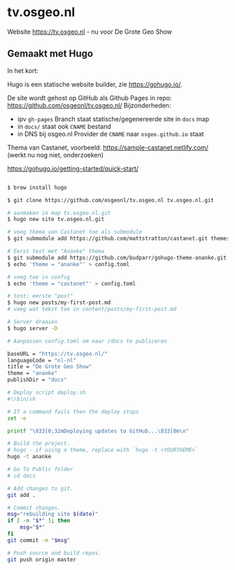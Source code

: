 # tv.osgeo.nl
Website https://tv.osgeo.nl - nu voor De Grote Geo Show

## Gemaakt met Hugo

In het kort:

Hugo is een statische website builder, zie https://gohugo.io/.

De site wordt gehost op GitHub als Github Pages in repo: https://github.com/osgeonl/tv.osgeo.nl/
Bijzonderheden: 

* ipv `gh-pages` Branch staat statische/gegenereerde site in `docs` map
* in `docs/` staat ook `CNAME` bestand
* in DNS bij osgeo.nl Provider de `CNAME` naar `osgeo.github.io` staat


Thema van Castanet, voorbeeld: https://sample-castanet.netlify.com/ (werkt nu nog niet, onderzoeken)

https://gohugo.io/getting-started/quick-start/

```bash

$ brew install hugo

$ git clone https://github.com/osgeonl/tv.osgeo.nl tv.osgeo.nl.git

# aanmaken in map tv.osgeo.nl.git 
$ hugo new site tv.osgeo.nl.git

# voeg thema van Castanet toe als submodule
$ git submodule add https://github.com/mattstratton/castanet.git themes/castanet

# Eerst test met "Ananke" thema
$ git submodule add https://github.com/budparr/gohugo-theme-ananke.git themes/ananke
$ echo 'theme = "ananke"' > config.toml

# voeg toe in config
$ echo 'theme = "castanet"' > config.toml

# test: eerste "post"                                   
$ hugo new posts/my-first-post.md
# voeg wat tekst toe in content/posts/my-first-post.md

# Server draaien                 
$ hugo server -D

# Aanpassen config.toml om naar /docs te publiceren  

baseURL = "https://tv.osgeo.nl/"
languageCode = "nl-nl"
title = "De Grote Geo Show"
theme = "ananke"
publishDir = "docs"

# Deploy script deploy.sh
#!/bin/sh

# If a command fails then the deploy stops
set -e

printf "\033[0;32mDeploying updates to GitHub...\033[0m\n"

# Build the project.
# hugo - if using a theme, replace with `hugo -t <YOURTHEME>`
hugo -t ananke

# Go To Public folder
# cd docs

# Add changes to git.
git add .

# Commit changes.
msg="rebuilding site $(date)"
if [ -n "$*" ]; then
	msg="$*"
fi
git commit -m "$msg"

# Push source and build repos.
git push origin master

```
